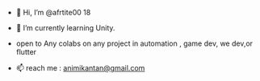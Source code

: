 - 👋 Hi, I’m @afrtite00 18


- 🌱 I’m currently learning Unity.
- open to Any colabs on any project in automation , game dev, we dev,or flutter


- 📫 reach me : <animikantan@gmail.com>

<!---
afrtite00/afrtite00 is a ✨ special ✨ repository because its `README.md` (this file) appears on your GitHub profile.
You can click the Preview link to take a look at your changes.
--->
